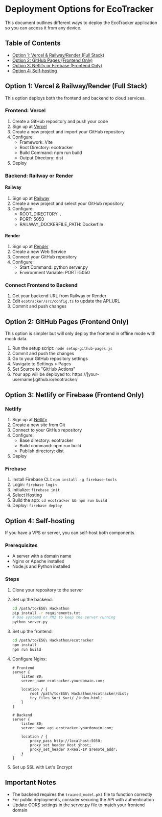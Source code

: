 # Deployment Options for EcoTracker

This document outlines different ways to deploy the EcoTracker application so you can access it from any device.

## Table of Contents
- [Option 1: Vercel & Railway/Render (Full Stack)](#option-1-vercel--railwayrender-full-stack)
- [Option 2: GitHub Pages (Frontend Only)](#option-2-github-pages-frontend-only)
- [Option 3: Netlify or Firebase (Frontend Only)](#option-3-netlify-or-firebase-frontend-only)
- [Option 4: Self-hosting](#option-4-self-hosting)

## Option 1: Vercel & Railway/Render (Full Stack)

This option deploys both the frontend and backend to cloud services.

### Frontend: Vercel
1. Create a GitHub repository and push your code
2. Sign up at [Vercel](https://vercel.com)
3. Create a new project and import your GitHub repository
4. Configure:
   - Framework: Vite
   - Root Directory: ecotracker
   - Build Command: npm run build
   - Output Directory: dist
5. Deploy

### Backend: Railway or Render
#### Railway
1. Sign up at [Railway](https://railway.app)
2. Create a new project and select your GitHub repository
3. Configure:
   - ROOT_DIRECTORY: .
   - PORT: 5050
   - RAILWAY_DOCKERFILE_PATH: Dockerfile

#### Render
1. Sign up at [Render](https://render.com)
2. Create a new Web Service
3. Connect your GitHub repository
4. Configure:
   - Start Command: python server.py
   - Environment Variable: PORT=5050

### Connect Frontend to Backend
1. Get your backend URL from Railway or Render
2. Edit `ecotracker/src/config.ts` to update the API_URL
3. Commit and push changes

## Option 2: GitHub Pages (Frontend Only)

This option is simpler but will only deploy the frontend in offline mode with mock data.

1. Run the setup script: `node setup-github-pages.js`
2. Commit and push the changes
3. Go to your GitHub repository settings
4. Navigate to Settings > Pages
5. Set Source to "GitHub Actions"
6. Your app will be deployed to: https://[your-username].github.io/ecotracker/

## Option 3: Netlify or Firebase (Frontend Only)

### Netlify
1. Sign up at [Netlify](https://netlify.com)
2. Create a new site from Git
3. Connect to your GitHub repository
4. Configure:
   - Base directory: ecotracker
   - Build command: npm run build
   - Publish directory: dist
5. Deploy

### Firebase
1. Install Firebase CLI: `npm install -g firebase-tools`
2. Login: `firebase login`
3. Initialize: `firebase init`
4. Select Hosting
5. Build the app: `cd ecotracker && npm run build`
6. Deploy: `firebase deploy`

## Option 4: Self-hosting

If you have a VPS or server, you can self-host both components.

### Prerequisites
- A server with a domain name
- Nginx or Apache installed
- Node.js and Python installed

### Steps
1. Clone your repository to the server
2. Set up the backend:
   ```bash
   cd /path/to/ESG\ Hackathon
   pip install -r requirements.txt
   # Use systemd or PM2 to keep the server running
   python server.py
   ```

3. Set up the frontend:
   ```bash
   cd /path/to/ESG\ Hackathon/ecotracker
   npm install
   npm run build
   ```

4. Configure Nginx:
   ```nginx
   # Frontend
   server {
       listen 80;
       server_name ecotracker.yourdomain.com;
       
       location / {
           root /path/to/ESG\ Hackathon/ecotracker/dist;
           try_files $uri $uri/ /index.html;
       }
   }
   
   # Backend
   server {
       listen 80;
       server_name api.ecotracker.yourdomain.com;
       
       location / {
           proxy_pass http://localhost:5050;
           proxy_set_header Host $host;
           proxy_set_header X-Real-IP $remote_addr;
       }
   }
   ```

5. Set up SSL with Let's Encrypt

## Important Notes

- The backend requires the `trained_model.pkl` file to function correctly
- For public deployments, consider securing the API with authentication
- Update CORS settings in the server.py file to match your frontend domain
